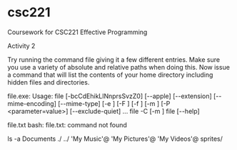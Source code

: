 # csc221
Coursework for CSC221 Effective Programming

Activity 2

Try running the command file giving it a few different entries. Make sure you use a variety of absolute and relative paths when doing this.
Now issue a command that will list the contents of your home directory including hidden files and directories.

file.exe:
Usage: file [-bcCdEhikLlNnprsSvzZ0] [--apple] [--extension] [--mime-encoding]
            [--mime-type] [-e <testname>] [-F <separator>]  [-f <namefile>]
            [-m <magicfiles>] [-P <parameter=value>] [--exclude-quiet]
            <file> ...
       file -C [-m <magicfiles>]
       file [--help]
     
file.txt
bash: file.txt: command not found

ls -a Documents
 ./   ../  'My Music'@  'My Pictures'@  'My Videos'@   sprites/
